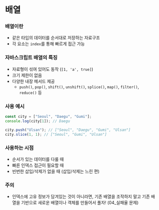 # 배열

### 배열이란

- 같은 타입의 데이터를 순서대로 저장하는 자료구조
- 각 요소는 `index`를 통해 빠르게 접근 가능

### 자바스크립트 배열의 특징

- 자료형이 섞여 있어도 동작 (`[1, 'a', true]`)
- 크기 제한이 없음
- 다양한 내장 메서드 제공
  - `push()`, `pop()`, `shift()`, `unshift()`, `splice()`, `map()`, `filter()`, `reduce()` 등

### 사용 예시

```js
const city = ["Seoul", "Daegu", "Gumi"];
console.log(city[1]); // Daegu

city.push("Ulsan"); // ["Seoul", "Daegu", "Gumi", "Ulsan"]
city.slice(1, 1); // ["Seoul", "Gumi", "Ulsan"]
```

### 사용하는 시점

- 순서가 있는 데이터를 다룰 때
- 빠른 인덱스 접근이 필요할 때
- 빈번한 삽입/삭제가 없을 때 (삽입/삭제는 느린 편)

### 주의
- 인덱스에 고유 정보가 담겨있는 것이 아니라면, 기존 배열을 조작하지 말고 기존 배열을 기반으로 새로운 배열이나 객체를 만들어서 풀자! (04_실패율 문제)
